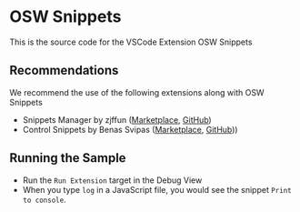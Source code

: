 # OSW Snippets

This is the source code for the VSCode Extension OSW Snippets

## Recommendations
We recommend the use of the following extensions along with OSW Snippets
* Snippets Manager by zjffun ([Marketplace](https://marketplace.visualstudio.com/items?itemName=zjffun.snippetsmanager), [GitHub](https://github.com/zjffun/vscode-snippets-manager))
* Control Snippets by Benas Svipas ([Marketplace](https://marketplace.visualstudio.com/items?itemName=svipas.control-snippets), [GitHub](https://github.com/svipas/vscode-control-snippets)))


## Running the Sample

- Run the `Run Extension` target in the Debug View
- When you type `log` in a JavaScript file, you would see the snippet `Print to console`.
